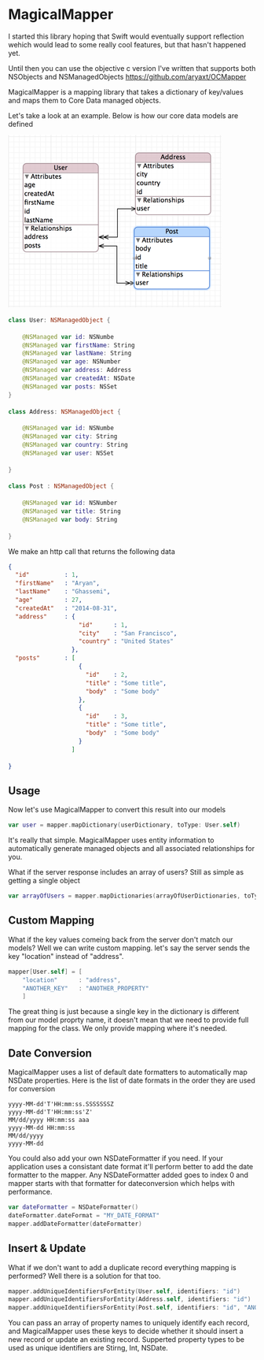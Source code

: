 MagicalMapper
=============

I started this library hoping that Swift would eventually support reflection wehich would lead to some really cool features, but that hasn't happened yet.

Until then you can use the objective c version I've written that supports both NSObjects and NSManagedObjects https://github.com/aryaxt/OCMapper

MagicalMapper is a mapping library that takes a dictionary of key/values and maps them to Core Data managed objects.


Let's take a look at an example. Below is how our core data models are defined

![alt tag](https://github.com/aryaxt/MagicalMapper/blob/master/modesl.png)

```swift
class User: NSManagedObject {

    @NSManaged var id: NSNumbe
    @NSManaged var firstName: String
    @NSManaged var lastName: String
    @NSManaged var age: NSNumber
    @NSManaged var address: Address
    @NSManaged var createdAt: NSDate
    @NSManaged var posts: NSSet
}

class Address: NSManagedObject {

    @NSManaged var id: NSNumbe
    @NSManaged var city: String
    @NSManaged var country: String
    @NSManaged var user: NSSet

}

class Post : NSManagedObject {
    
    @NSManaged var id: NSNumber
    @NSManaged var title: String
    @NSManaged var body: String
    
}
```
We make an http call that returns the following data
```json
{
  "id"          : 1,
  "firstName"   : "Aryan",
  "lastName"    : "Ghassemi",
  "age"         : 27,
  "createdAt"   : "2014-08-31",
  "address"     : {
                    "id"      : 1,
                    "city"    : "San Francisco",
                    "country" : "United States"
                  },
  "posts"       : [
                    {
                      "id"    : 2,
                      "title" : "Some title",
                      "body"  : "Some body"
                    },
                    {
                      "id"    : 3,
                      "title" : "Some title",
                      "body"  : "Some body"
                    }
                  ]
  
}
```
Usage
---------
Now let's use MagicalMapper to convert this result into our models
```swift
var user = mapper.mapDictionary(userDictionary, toType: User.self)
```

It's really that simple. MagicalMapper uses entity information to automatically generate managed objects and all associated relationships for you.

What if the server response includes an array of users? Still as simple as getting a single object
```swift
var arrayOfUsers = mapper.mapDictionaries(arrayOfUserDictionaries, toType: User.self)
```

Custom Mapping
---------
What if the key values comeing back from the server don't match our models? Well we can write custom mapping. let's say the server sends the key "location" instead of "address".
```Swift
mapper[User.self] = [
    "location"      : "address",
    "ANOTHER_KEY"   : "ANOTHER_PROPERTY"
    ]
```

The great thing is just because a single key in the dictionary is different from our model proprty name, it doesn't mean that we need to provide full mapping for the class. We only provide mapping where it's needed.

Date Conversion
---------
MagicalMapper uses a list of default date formatters to automatically map NSDate properties. Here is the list of date formats in the order they are used for conversion
```
yyyy-MM-dd'T'HH:mm:ss.SSSSSSSZ
yyyy-MM-dd'T'HH:mm:ss'Z'
MM/dd/yyyy HH:mm:ss aaa
yyyy-MM-dd HH:mm:ss
MM/dd/yyyy
yyyy-MM-dd
```

You could also add your own NSDateFormatter if you need. If your application uses a consistant date format it'll perform better to add the date formatter to the mapper. Any NSDateFormatter added goes to index 0 and mapper starts with that formatter for dateconversion which helps with performance.
```swift
var dateFormatter = NSDateFormatter()
dateFormatter.dateFormat = "MY_DATE_FORMAT"
mapper.addDateFormatter(dateFormatter)
```

Insert & Update
---------

What if we don't want to add a duplicate record everything mapping is performed? Well there is a solution for that too.
```Swift
mapper.addUniqueIdentifiersForEntity(User.self, identifiers: "id")
mapper.addUniqueIdentifiersForEntity(Address.self, identifiers: "id")
mapper.addUniqueIdentifiersForEntity(Post.self, identifiers: "id", "ANOTHER_KEY")
```
You can pass an array of property names to uniquely identify each record, and MagicalMapper uses these keys to decide whether it should insert a new record or update an existing record. Supperted property types to be used as unique identifiers are Stirng, Int, NSDate.


